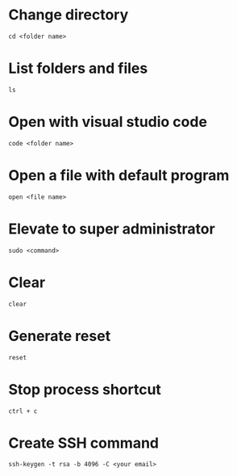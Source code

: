 # Change directory
`cd <folder name>`

# List folders and files
`ls`

# Open with visual studio code
`code <folder name>`

# Open a file with default program
`open <file name>`

# Elevate to super administrator
`sudo <command>`

# Clear
`clear`

# Generate reset
`reset`

# Stop process shortcut
`ctrl + c`

# Create SSH command
`ssh-keygen -t rsa -b 4096 -C <your email>`